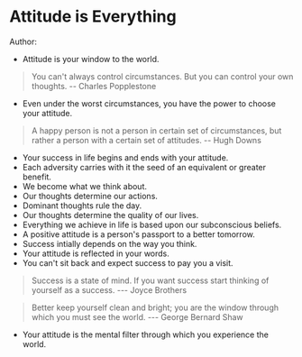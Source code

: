# Attitude is Everything
Author:

- Attitude is your window to the world.
> You can't always control circumstances. But you can control your own thoughts.
> -- Charles Popplestone

- Even under the worst circumstances, you have the power to choose your attitude.

> A happy person is not a person in certain set of circumstances, but rather a person with a certain set of attitudes.
> -- Hugh Downs

- Your success in life begins and ends with your attitude.
- Each adversity carries with it the seed of an equivalent or greater benefit.
- We become what we think about.
- Our thoughts determine our actions.
- Dominant thoughts rule the day.
- Our thoughts determine the quality of our lives.
- Everything we achieve in life is based upon our subconscious beliefs.
- A positive attitude is a person's passport to a better tomorrow.
- Success intially depends on the way you think.
- Your attitude is reflected in your words.
- You can't sit back and expect success to pay you a visit.

> Success is a state of mind. If you want success start thinking of yourself as a success.
> --- Joyce Brothers

> Better keep yourself clean and bright; you are the window through which you must see the world.
> --- George Bernard Shaw

- Your attitude is the mental filter through which you experience the world.
